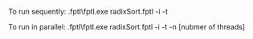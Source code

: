 To run sequently:
.fptl\fptl.exe radixSort.fptl -i -t

To run in parallel:
.fptl\fptl.exe radixSort.fptl -i -t -n [nubmer of threads]